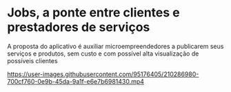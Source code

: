 # Jobs, a ponte entre clientes e prestadores de serviços
A proposta do aplicativo é auxiliar microempreendedores a publicarem seus serviços e produtos, sem custo e com possível
alta visualização de possíveis clientes

https://user-images.githubusercontent.com/95176405/210286980-700cf760-0e9b-45da-9a1f-e6e7b6981430.mp4

